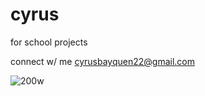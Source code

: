# cyrus
for school projects

connect w/ me cyrusbayquen22@gmail.com

![200w](https://github.com/user-attachments/assets/96f3bfaa-8967-44d0-bcf6-dfa62a16290b)
